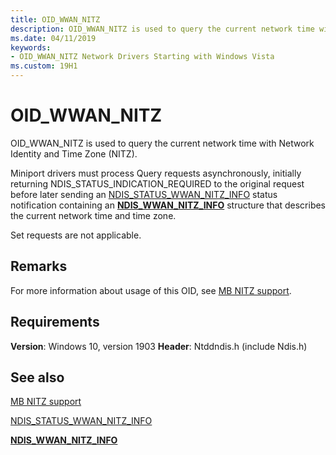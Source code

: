 ```yaml
---
title: OID_WWAN_NITZ
description: OID_WWAN_NITZ is used to query the current network time with Network Identity and Time Zone (NITZ).
ms.date: 04/11/2019
keywords: 
- OID_WWAN_NITZ Network Drivers Starting with Windows Vista
ms.custom: 19H1
---
```


# OID_WWAN_NITZ

OID_WWAN_NITZ is used to query the current network time with Network Identity and Time Zone (NITZ).

Miniport drivers must process Query requests asynchronously, initially returning NDIS_STATUS_INDICATION_REQUIRED to the original request before later sending an [NDIS_STATUS_WWAN_NITZ_INFO](ndis-status-wwan-nitz-info.md) status notification containing an [**NDIS_WWAN_NITZ_INFO**](/windows-hardware/drivers/ddi/ndiswwan/ns-ndiswwan-_ndis_wwan_nitz_info) structure that describes the current network time and time zone.

Set requests are not applicable.

## Remarks

For more information about usage of this OID, see [MB NITZ support](mb-nitz-support.md).

## Requirements

**Version**: Windows 10, version 1903
**Header**: Ntddndis.h (include Ndis.h)

## See also

[MB NITZ support](mb-nitz-support.md)

[NDIS_STATUS_WWAN_NITZ_INFO](ndis-status-wwan-nitz-info.md)

[**NDIS_WWAN_NITZ_INFO**](/windows-hardware/drivers/ddi/ndiswwan/ns-ndiswwan-_ndis_wwan_nitz_info)
